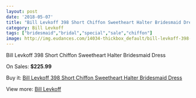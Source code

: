 ```yaml
---
layout: post
date: '2018-05-07'
title: "Bill Levkoff 398 Short Chiffon Sweetheart Halter Bridesmaid Dress"
category: Bill Levkoff
tags: ["bridesmaid","bridal","special","sale","chiffon"]
image: http://img.eudances.com/14034-thickbox_default/bill-levkoff-398-short-chiffon-sweetheart-halter-bridesmaid-dress.jpg
---
```

Bill Levkoff 398 Short Chiffon Sweetheart Halter Bridesmaid Dress

On Sales: **$225.99**
<a href="https://www.eudances.com/en/bill-levkoff/4211-bill-levkoff-398-short-chiffon-sweetheart-halter-bridesmaid-dress.html"><amp-img layout="responsive" width="600" height="600" src="//img.eudances.com/14034-thickbox_default/bill-levkoff-398-short-chiffon-sweetheart-halter-bridesmaid-dress.jpg" alt="Bill Levkoff 398 Short Chiffon Sweetheart Halter Bridesmaid Dress 0" /></a>
<a href="https://www.eudances.com/en/bill-levkoff/4211-bill-levkoff-398-short-chiffon-sweetheart-halter-bridesmaid-dress.html"><amp-img layout="responsive" width="600" height="600" src="//img.eudances.com/14035-thickbox_default/bill-levkoff-398-short-chiffon-sweetheart-halter-bridesmaid-dress.jpg" alt="Bill Levkoff 398 Short Chiffon Sweetheart Halter Bridesmaid Dress 1" /></a>

Buy it: [Bill Levkoff 398 Short Chiffon Sweetheart Halter Bridesmaid Dress](https://www.eudances.com/en/bill-levkoff/4211-bill-levkoff-398-short-chiffon-sweetheart-halter-bridesmaid-dress.html "Bill Levkoff 398 Short Chiffon Sweetheart Halter Bridesmaid Dress")

View more: [Bill Levkoff](https://www.eudances.com/en/57-bill-levkoff "Bill Levkoff")